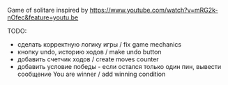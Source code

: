 Game of solitare inspired by https://www.youtube.com/watch?v=mRG2k-nOfec&feature=youtu.be

TODO:
- сделать корректную логику игры / fix game mechanics
- кнопку undo, историю ходов / make undo button
- добавить счетчик ходов / create moves counter
- добавить условие победы - если остался только один пин, вывести сообщение You are winner / add winning condition